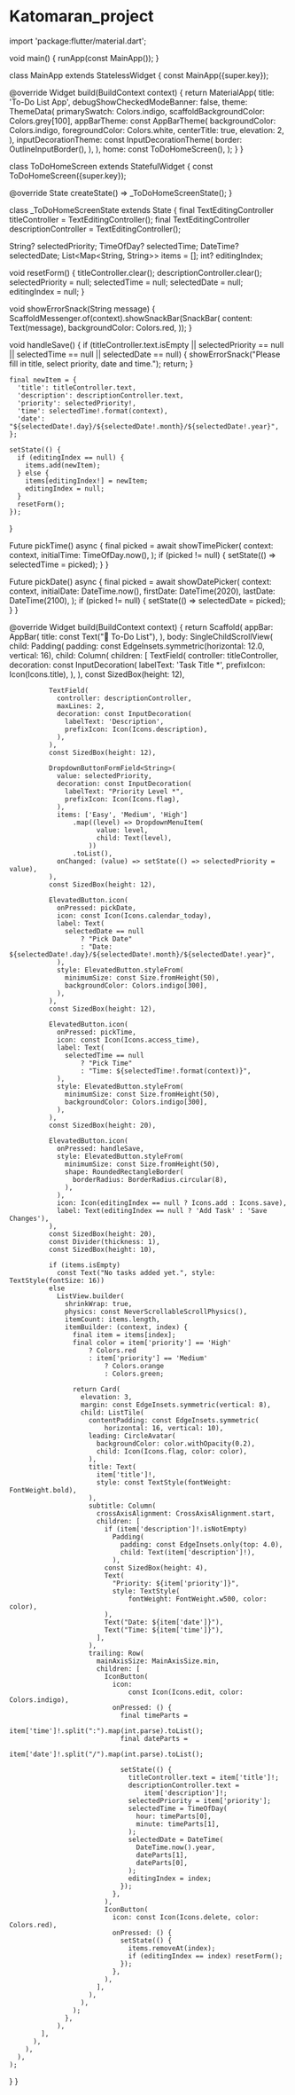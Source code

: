 # Katomaran_project
import 'package:flutter/material.dart';

void main() {
  runApp(const MainApp());
}

class MainApp extends StatelessWidget {
  const MainApp({super.key});

  @override
  Widget build(BuildContext context) {
    return MaterialApp(
      title: 'To-Do List App',
      debugShowCheckedModeBanner: false,
      theme: ThemeData(
        primarySwatch: Colors.indigo,
        scaffoldBackgroundColor: Colors.grey[100],
        appBarTheme: const AppBarTheme(
          backgroundColor: Colors.indigo,
          foregroundColor: Colors.white,
          centerTitle: true,
          elevation: 2,
        ),
        inputDecorationTheme: const InputDecorationTheme(
          border: OutlineInputBorder(),
        ),
      ),
      home: const ToDoHomeScreen(),
    );
  }
}

class ToDoHomeScreen extends StatefulWidget {
  const ToDoHomeScreen({super.key});

  @override
  State<ToDoHomeScreen> createState() => _ToDoHomeScreenState();
}

class _ToDoHomeScreenState extends State<ToDoHomeScreen> {
  final TextEditingController titleController = TextEditingController();
  final TextEditingController descriptionController = TextEditingController();

  String? selectedPriority;
  TimeOfDay? selectedTime;
  DateTime? selectedDate;
  List<Map<String, String>> items = [];
  int? editingIndex;

  void resetForm() {
    titleController.clear();
    descriptionController.clear();
    selectedPriority = null;
    selectedTime = null;
    selectedDate = null;
    editingIndex = null;
  }

  void showErrorSnack(String message) {
    ScaffoldMessenger.of(context).showSnackBar(SnackBar(
      content: Text(message),
      backgroundColor: Colors.red,
    ));
  }

  void handleSave() {
    if (titleController.text.isEmpty ||
        selectedPriority == null ||
        selectedTime == null ||
        selectedDate == null) {
      showErrorSnack("Please fill in title, select priority, date and time.");
      return;
    }

    final newItem = {
      'title': titleController.text,
      'description': descriptionController.text,
      'priority': selectedPriority!,
      'time': selectedTime!.format(context),
      'date': "${selectedDate!.day}/${selectedDate!.month}/${selectedDate!.year}",
    };

    setState(() {
      if (editingIndex == null) {
        items.add(newItem);
      } else {
        items[editingIndex!] = newItem;
        editingIndex = null;
      }
      resetForm();
    });
  }

  Future<void> pickTime() async {
    final picked = await showTimePicker(
      context: context,
      initialTime: TimeOfDay.now(),
    );
    if (picked != null) {
      setState(() => selectedTime = picked);
    }
  }

  Future<void> pickDate() async {
    final picked = await showDatePicker(
      context: context,
      initialDate: DateTime.now(),
      firstDate: DateTime(2020),
      lastDate: DateTime(2100),
    );
    if (picked != null) {
      setState(() => selectedDate = picked);
    }
  }

  @override
  Widget build(BuildContext context) {
    return Scaffold(
      appBar: AppBar(
        title: const Text("📝 To-Do List"),
      ),
      body: SingleChildScrollView(
        child: Padding(
          padding: const EdgeInsets.symmetric(horizontal: 12.0, vertical: 16),
          child: Column(
            children: [
              TextField(
                controller: titleController,
                decoration: const InputDecoration(
                  labelText: 'Task Title *',
                  prefixIcon: Icon(Icons.title),
                ),
              ),
              const SizedBox(height: 12),

              TextField(
                controller: descriptionController,
                maxLines: 2,
                decoration: const InputDecoration(
                  labelText: 'Description',
                  prefixIcon: Icon(Icons.description),
                ),
              ),
              const SizedBox(height: 12),

              DropdownButtonFormField<String>(
                value: selectedPriority,
                decoration: const InputDecoration(
                  labelText: "Priority Level *",
                  prefixIcon: Icon(Icons.flag),
                ),
                items: ['Easy', 'Medium', 'High']
                    .map((level) => DropdownMenuItem(
                          value: level,
                          child: Text(level),
                        ))
                    .toList(),
                onChanged: (value) => setState(() => selectedPriority = value),
              ),
              const SizedBox(height: 12),

              ElevatedButton.icon(
                onPressed: pickDate,
                icon: const Icon(Icons.calendar_today),
                label: Text(
                  selectedDate == null
                      ? "Pick Date"
                      : "Date: ${selectedDate!.day}/${selectedDate!.month}/${selectedDate!.year}",
                ),
                style: ElevatedButton.styleFrom(
                  minimumSize: const Size.fromHeight(50),
                  backgroundColor: Colors.indigo[300],
                ),
              ),
              const SizedBox(height: 12),

              ElevatedButton.icon(
                onPressed: pickTime,
                icon: const Icon(Icons.access_time),
                label: Text(
                  selectedTime == null
                      ? "Pick Time"
                      : "Time: ${selectedTime!.format(context)}",
                ),
                style: ElevatedButton.styleFrom(
                  minimumSize: const Size.fromHeight(50),
                  backgroundColor: Colors.indigo[300],
                ),
              ),
              const SizedBox(height: 20),

              ElevatedButton.icon(
                onPressed: handleSave,
                style: ElevatedButton.styleFrom(
                  minimumSize: const Size.fromHeight(50),
                  shape: RoundedRectangleBorder(
                    borderRadius: BorderRadius.circular(8),
                  ),
                ),
                icon: Icon(editingIndex == null ? Icons.add : Icons.save),
                label: Text(editingIndex == null ? 'Add Task' : 'Save Changes'),
              ),
              const SizedBox(height: 20),
              const Divider(thickness: 1),
              const SizedBox(height: 10),

              if (items.isEmpty)
                const Text("No tasks added yet.", style: TextStyle(fontSize: 16))
              else
                ListView.builder(
                  shrinkWrap: true,
                  physics: const NeverScrollableScrollPhysics(),
                  itemCount: items.length,
                  itemBuilder: (context, index) {
                    final item = items[index];
                    final color = item['priority'] == 'High'
                        ? Colors.red
                        : item['priority'] == 'Medium'
                            ? Colors.orange
                            : Colors.green;

                    return Card(
                      elevation: 3,
                      margin: const EdgeInsets.symmetric(vertical: 8),
                      child: ListTile(
                        contentPadding: const EdgeInsets.symmetric(
                            horizontal: 16, vertical: 10),
                        leading: CircleAvatar(
                          backgroundColor: color.withOpacity(0.2),
                          child: Icon(Icons.flag, color: color),
                        ),
                        title: Text(
                          item['title']!,
                          style: const TextStyle(fontWeight: FontWeight.bold),
                        ),
                        subtitle: Column(
                          crossAxisAlignment: CrossAxisAlignment.start,
                          children: [
                            if (item['description']!.isNotEmpty)
                              Padding(
                                padding: const EdgeInsets.only(top: 4.0),
                                child: Text(item['description']!),
                              ),
                            const SizedBox(height: 4),
                            Text(
                              "Priority: ${item['priority']}",
                              style: TextStyle(
                                  fontWeight: FontWeight.w500, color: color),
                            ),
                            Text("Date: ${item['date']}"),
                            Text("Time: ${item['time']}"),
                          ],
                        ),
                        trailing: Row(
                          mainAxisSize: MainAxisSize.min,
                          children: [
                            IconButton(
                              icon:
                                  const Icon(Icons.edit, color: Colors.indigo),
                              onPressed: () {
                                final timeParts =
                                    item['time']!.split(":").map(int.parse).toList();
                                final dateParts =
                                    item['date']!.split("/").map(int.parse).toList();

                                setState(() {
                                  titleController.text = item['title']!;
                                  descriptionController.text =
                                      item['description']!;
                                  selectedPriority = item['priority'];
                                  selectedTime = TimeOfDay(
                                    hour: timeParts[0],
                                    minute: timeParts[1],
                                  );
                                  selectedDate = DateTime(
                                    DateTime.now().year,
                                    dateParts[1],
                                    dateParts[0],
                                  );
                                  editingIndex = index;
                                });
                              },
                            ),
                            IconButton(
                              icon: const Icon(Icons.delete, color: Colors.red),
                              onPressed: () {
                                setState(() {
                                  items.removeAt(index);
                                  if (editingIndex == index) resetForm();
                                });
                              },
                            ),
                          ],
                        ),
                      ),
                    );
                  },
                ),
            ],
          ),
        ),
      ),
    );
  }
}
